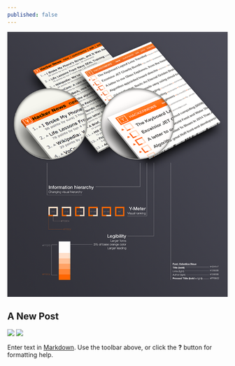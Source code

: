 ```yaml
---
published: false
---
```


![mockup_720x867.png](/media/mockup_720x867.png)
## A New Post
![](/_posts/mockup_720x867.png)
![](/_posts/mockup_720x867.png)

Enter text in [Markdown](http://daringfireball.net/projects/markdown/). Use the toolbar above, or click the **?** button for formatting help.